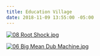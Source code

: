 ```yaml
---
title: Education Village
date: 2018-11-09 13:55:00 -05:00
---
```


[![08 Root Shock.jpg](/uploads/08%20Root%20Shock.jpg)](https://www.apollographql.com/docs/react/recipes/recompose.html)

[![06 Big Mean Dub Machine.jpg](/uploads/06%20Big%20Mean%20Dub%20Machine.jpg)](https://www.zara.com/us/en/jogging-pants-p00706507.html)